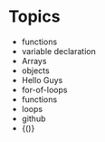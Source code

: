 # Topics

- functions
- variable declaration
- Arrays
- objects
- Hello Guys
- for-of-loops
- functions
- loops
- github
- {()}
